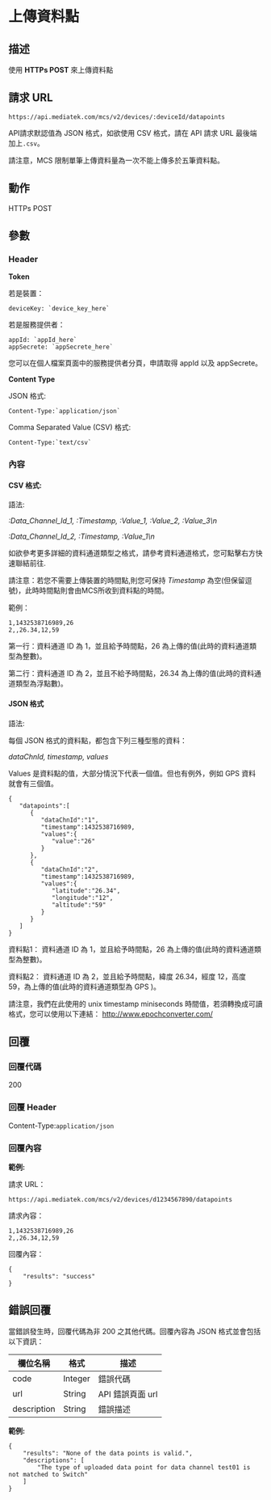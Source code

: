 # 上傳資料點

## 描述

使用 **HTTPs POST** 來上傳資料點

## 請求 URL

```
https://api.mediatek.com/mcs/v2/devices/:deviceId/datapoints

```

API請求默認值為 JSON 格式，如欲使用 CSV 格式，請在 API 請求 URL 最後端加上`.csv`。

請注意，MCS 限制單筆上傳資料量為一次不能上傳多於五筆資料點。

## 動作
HTTPs POST

## 參數

### Header

**Token**

若是裝置：

```
deviceKey: `device_key_here`
```
若是服務提供者：
```
appId: `appId_here`
appSecrete: `appSecrete_here`
```

您可以在個人檔案頁面中的服務提供者分頁，申請取得 appId 以及 appSecrete。


**Content Type**

JSON 格式:
```
Content-Type:`application/json`
```

Comma Separated Value (CSV) 格式:
```
Content-Type:`text/csv`
```


### 內容

#### CSV 格式:

語法:

*:Data_Channel_Id_1, :Timestamp, :Value_1, :Value_2, :Value_3\n*

*:Data_Channel_Id_2, :Timestamp, :Value_1\n*

如欲參考更多詳細的資料通道類型之格式，請參考資料通道格式，您可點擊右方快速聯結前往.

請注意：若您不需要上傳裝置的時間點,則您可保持 *Timestamp* 為空(但保留逗號)，此時時間點則會由MCS所收到資料點的時間。


範例：
```
1,1432538716989,26
2,,26.34,12,59
```
第一行：資料通道 ID 為 1，並且給予時間點，26 為上傳的值(此時的資料通道類型為整數)。

第二行：資料通道 ID 為 2，並且不給予時間點，26.34 為上傳的值(此時的資料通道類型為浮點數)。


#### JSON 格式

語法:

每個 JSON 格式的資料點，都包含下列三種型態的資料：

*dataChnId, timestamp, values*

Values 是資料點的值，大部分情況下代表一個值。但也有例外，例如 GPS 資料就會有三個值。

```
{
   "datapoints":[
      {
         "dataChnId":"1",
         "timestamp":1432538716989,
         "values":{
            "value":"26"
         }
      },
      {
         "dataChnId":"2",
         "timestamp":1432538716989,
         "values":{
            "latitude":"26.34",
            "longitude":"12",
            "altitude":"59"
         }
      }
   ]
}

```

資料點1： 資料通道 ID 為 1，並且給予時間點，26 為上傳的值(此時的資料通道類型為整數)。

資料點2： 資料通道 ID 為 2，並且給予時間點，緯度 26.34，經度 12，高度 59，為上傳的值(此時的資料通道類型為 GPS )。

請注意，我們在此使用的 unix timestamp miniseconds 時間值，若須轉換成可讀格式，您可以使用以下連結：
http://www.epochconverter.com/

## 回覆

### 回覆代碼
200

### 回覆 Header

Content-Type:`application/json`

### 回覆內容

**範例:**

請求 URL：
```
https://api.mediatek.com/mcs/v2/devices/d1234567890/datapoints
```

請求內容：

```
1,1432538716989,26
2,,26.34,12,59
```

回覆內容：

```
{
    "results": "success"
}
```

## 錯誤回覆

當錯誤發生時，回覆代碼為非 200 之其他代碼。回覆內容為 JSON 格式並會包括以下資訊：

| 欄位名稱 | 格式 |描述|
| --- | --- | --- |
| code | Integer | 錯誤代碼 |
| url | String | API 錯誤頁面 url|
| description | String | 錯誤描述 |

**範例:**

```
{
    "results": "None of the data points is valid.",
    "descriptions": [
        "The type of uploaded data point for data channel test01 is not matched to Switch"
    ]
}
```
